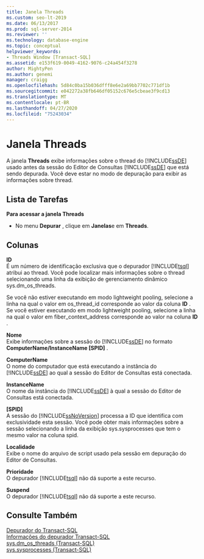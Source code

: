 ```yaml
---
title: Janela Threads
ms.custom: seo-lt-2019
ms.date: 06/13/2017
ms.prod: sql-server-2014
ms.reviewer: ''
ms.technology: database-engine
ms.topic: conceptual
helpviewer_keywords:
- Threads Window [Transact-SQL]
ms.assetid: e153f619-0049-4162-9076-c24a454f3278
author: MightyPen
ms.author: genemi
manager: craigg
ms.openlocfilehash: 5d84c0ba15b036dfff8e6e2a69bb7702c771df1b
ms.sourcegitcommit: e042272a38fb646df05152c676e5cbeae3f9cd13
ms.translationtype: MT
ms.contentlocale: pt-BR
ms.lasthandoff: 04/27/2020
ms.locfileid: "75243034"
---
```

# <a name="threads-window"></a>Janela Threads
  A janela **Threads** exibe informações sobre o thread do [!INCLUDE[ssDE](../../includes/ssde-md.md)] usado antes da sessão do Editor de Consultas [!INCLUDE[ssDE](../../includes/ssde-md.md)] que está sendo depurada. Você deve estar no modo de depuração para exibir as informações sobre thread.  
  
## <a name="task-list"></a>Lista de Tarefas  
 **Para acessar a janela Threads**  
  
-   No menu **Depurar** , clique em **Janelas**e em **Threads**.  
  
## <a name="columns"></a>Colunas  
 **ID**  
 É um número de identificação exclusiva que o depurador [!INCLUDE[tsql](../../includes/tsql-md.md)] atribui ao thread. Você pode localizar mais informações sobre o thread selecionando uma linha da exibição de gerenciamento dinâmico sys.dm_os_threads.  
  
 Se você não estiver executando em modo lightweight pooling, selecione a linha na qual o valor em os_thread_id corresponde ao valor da coluna **ID** . Se você estiver executando em modo lightweight pooling, selecione a linha na qual o valor em fiber_context_address corresponde ao valor na coluna **ID** .  
  
 **Nome**  
 Exibe informações sobre a sessão do [!INCLUDE[ssDE](../../includes/ssde-md.md)] no formato **ComputerName/InstanceName [SPID]** .  
  
 **ComputerName**  
 O nome do computador que está executando a instância do [!INCLUDE[ssDE](../../includes/ssde-md.md)] ao qual a sessão do Editor de Consultas está conectada.  
  
 **InstanceName**  
 O nome da instância do [!INCLUDE[ssDE](../../includes/ssde-md.md)] à qual a sessão do Editor de Consultas está conectada.  
  
 **[SPID]**  
 A sessão do [!INCLUDE[ssNoVersion](../../includes/ssnoversion-md.md)] processa a ID que identifica com exclusividade esta sessão. Você pode obter mais informações sobre a sessão selecionando a linha da exibição sys.sysprocesses que tem o mesmo valor na coluna spid.  
  
 **Localidade**  
 Exibe o nome do arquivo de script usado pela sessão em depuração do Editor de Consultas.  
  
 **Prioridade**  
 O depurador [!INCLUDE[tsql](../../includes/tsql-md.md)] não dá suporte a este recurso.  
  
 **Suspend**  
 O depurador [!INCLUDE[tsql](../../includes/tsql-md.md)] não dá suporte a este recurso.  
  
## <a name="see-also"></a>Consulte Também  
 [Depurador do Transact-SQL](transact-sql-debugger.md)   
 [Informações do depurador Transact-SQL](transact-sql-debugger-information.md)   
 [sys.dm_os_threads &#40;Transact-SQL&#41;](/sql/relational-databases/system-dynamic-management-views/sys-dm-os-threads-transact-sql)   
 [sys.sysprocesses &#40;Transact-SQL&#41;](/sql/relational-databases/system-compatibility-views/sys-sysprocesses-transact-sql)  
